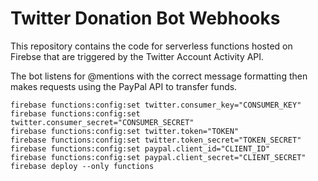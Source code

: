 # Twitter Donation Bot Webhooks

This repository contains the code for serverless functions hosted on Firebse that are triggered by the Twitter Account Activity API.

The bot listens for @mentions with the correct message formatting then makes requests using the PayPal API to transfer funds.

```
firebase functions:config:set twitter.consumer_key="CONSUMER_KEY"
firebase functions:config:set twitter.consumer_secret="CONSUMER_SECRET"
firebase functions:config:set twitter.token="TOKEN"
firebase functions:config:set twitter.token_secret="TOKEN_SECRET"
firebase functions:config:set paypal.client_id="CLIENT_ID"
firebase functions:config:set paypal.client_secret="CLIENT_SECRET"
firebase deploy --only functions
```
